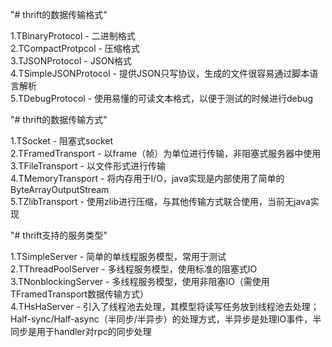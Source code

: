 "# thrift的数据传输格式"

1.TBinaryProtocol - 二进制格式  
2.TCompactProtpcol - 压缩格式  
3.TJSONProtocol - JSON格式  
4.TSimpleJSONProtocol - 提供JSON只写协议，生成的文件很容易通过脚本语言解析  
5.TDebugProtocol - 使用易懂的可读文本格式，以便于测试的时候进行debug

"# thrift的数据传输方式"

1.TSocket - 阻塞式socket  
2.TFramedTransport - 以frame（帧）为单位进行传输，非阻塞式服务器中使用  
3.TFileTransport - 以文件形式进行传输  
4.TMemoryTransport - 将内存用于I/O，java实现是内部使用了简单的ByteArrayOutputStream  
5.TZlibTransport - 使用zlib进行压缩，与其他传输方式联合使用，当前无java实现  

"# thrift支持的服务类型"

1.TSimpleServer - 简单的单线程服务模型，常用于测试  
2.TThreadPoolServer - 多线程服务模型，使用标准的阻塞式IO  
3.TNonblockingServer - 多线程服务模型，使用非阻塞IO（需使用TFramedTransport数据传输方式）  
4.THsHaServer - 引入了线程池去处理，其模型将读写任务放到线程池去处理；Half-sync/Half-async（半同步/半异步）的处理方式，半异步是处理IO事件，半同步是用于handler对rpc的同步处理
     